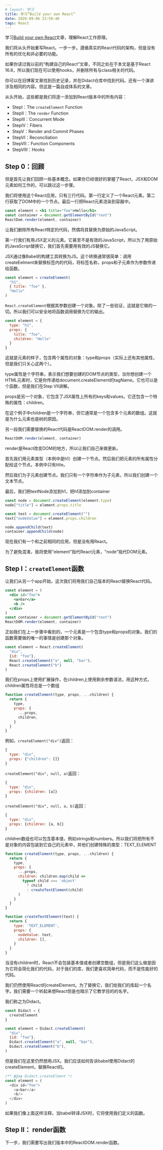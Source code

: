 ```yaml
---
# layout: 学习
title: 学习“Build your own React”
date: 2020-09-06 23:59:40
tags: React
---
```


学习[Build your own React](1)文章，理解React工作原理。

<!-- more -->

我们将从头开始重写React。一步一步。遵循真实的React代码的架构，但是没有所有的优化和非必要的功能。

如果你读过我以前的“构建自己的React”文章，不同之处在于本文是基于React 16.8，所以我们现在可以使用hooks，并删除所有与class相关的代码。

你可以在旧博客文章找到历史记录，并在Didact仓库中找到代码。还有一个演讲涉及相同的内容。但这是一篇自成体系的文章。

从头开始，这些都是我们将逐一添加到React版本中的所有内容：

- StepⅠ：The `createElement` Function
- StepⅡ：The `render` Function
- StepⅢ：Concurrent Mode
- StepⅣ：Fibers
- StepⅤ：Render and Commit Phases
- StepⅥ：Reconciliation
- StepⅦ：Function Components
- StepⅧ：Hooks

## Step 0：回顾

但是首先让我们回顾一些基本概念。如果你已经很好的掌握了React，JSX和DOM元素如何工作的，可以跳过这一步骤。

我们将使用这个React应用，只有三行代码。第一行定义了一个React元素。第二行获取了DOM中的一个节点。最后一行把React元素渲染到容器中。
```jsx
const element = <h1 title="foo">Hello</h1>
const container = document.getElementById("root")
ReactDom.render(element, container)
```

让我们删除所有React特定的代码，然偶将其替换为原始的JavaScript。

第一行我们有用JSX定义的元素。它甚至不是有效的JavaScript，所以为了用原始的JavaScript替换它，我们首先需要用有效的JS替换它。

JSX通过像Babel的构建工具转换为JS。这个转换通常很简单：调用createEelment来替换标签内的代码，将标签名称，props和子元素作为参数传递给函数。
```js
const element = createElement(
  "h1",
  { title: "foo" },
  "Hello"
)
```

`React.createElement`根据其参数创建一个对象。除了一些验证，这就是它做的一切。所以我们可以安全地将函数调用替换为它的输出。
```js
const element = {
  type: "h1",
  props: {
    title: "foo",
    children: "Hello"
  }
}
```

这就是元素的样子，包含两个属性的对象：type和props（实际上还有其他属性，但是我们只关心这两个）。

type属性是个字符串，表示我们想要创建的DOM节点的类型，当你想创建一个HTML元素时，它是你传递给document.createElement的tagName。它也可以是个函数，但是我们在Step Ⅶ讲解。

props是另一个对象，它包含了JSX属性上所有的keys和values。它还包含一个特殊的属性：children。

在这个例子中children是一个字符串，但它通常是一个包含多个元素的数组。这就是为什么元素也是树的原因。

另一段我们需要替换的React代码是ReactDOM.render的调用。
```jsx
ReactDOM.render(element, container)
```

render是React改变DOM的地方，所以让我们自己来做更新。

首先我们用元素类型（本例中是h1）创建一个节点。然后我们把元素的所有属性分配给这个节点。本例中只有title。

然后我们为子元素创建节点。我们只有一个字符串作为子元素，所以我们创建一个文本节点。

最后，我们把textNode添加到h1，把h1添加到container
```js
const node = document.createElement(element.type)
node["title"] = element.props.title

const text = document.createElement("")
text["nodeValue"] = element.props.children

node.appendChild(text)
container.appendChild(node)
```

现在我们有一个和之前相同的应用，但是没有用React。

为了避免混淆，我将使用"element"指代React元素，"node"指代DOM元素。

## Step Ⅰ：`createElement`函数

让我们从另一个app开始，这次我们将用我们自己版本的React替换React代码。
```jsx
const element = (
  <div id="foo">
    <a>bar</a>
    <b />
  </div>
)
const container = document.getElementById("root")
ReactDOM.render(element, container)
```
正如我们在上一步骤中看到的，一个元素是一个包含type和props的对象。我们的函数需要做的唯一的事情是创建那个对象。
```js
const element = React.createElement(
  "div",
  {id: "foo"},
  React.createElement("a", null, "bar"),
  React.createElement("b")
)
```

我们在props上使用扩展操作，在children上使用剩余参数语法，用这种方式，children属性将总是一个数组
```js
function createElement(type, props, ...children) {
  return {
    type,
    props: {
      ...props,
      children,
    }
  }
}
```
例如，`createElement("div")`返回：
```js
{
  type: "div",
  props: {"children": []}
}
```
`createElement("div", null, a)`返回：
```js
{
  type: "div",
  props: {children: [a]}
}
```
`createElement("div", null, a, b)`返回：
```js
{
  type: "div",
  props: {children: [a, b]}
}
```

children数组也可以包含基本值，例如strings和numbers。所以我们将把所有不是对象的内容包装到它自己的元素中，并他们创建特殊的类型：TEXT_ELEMENT
```js
function createElement(type, props, ...children) {
  return {
    type,
    props: {
      ...props,
      children: children.map(child =>
        typeof child === 'object'
          ? child
          : createTextElement(child)
      )
    }
  }
}

function createTextElement(text) {
  return {
    type: 'TEXT_ELEMENT',
    props: {
      nodeValue: text,
      children: [],
    }
  }
}
```
当没有children时，React不会包装基本值或者创建空数组，但是我们这么做是因为它将会简化我们的代码，对于我们的库，我们更喜欢简单代码，而不是性能好的代码。

我们仍然使用React的createElement。为了替换它，我们给我们的库起一个名字。我们需要一个听起来想React但是也暗示了它教学目的的名字。

我们称之为Didact。
```js
const Didact = {
  createElement
}

const element = Didact.createElement(
  "div",
  {id: "foo"},
  Didact.createElement("a", null, "bar"),
  Didact.createElement("b"),
)
```

但是我们在这里仍然想用JSX。我们应该如何告诉babel使用Didact的createElement，替换React的。
```js
/** @jsx Didact.createElment */
const element = (
  <div id="foo">
    <a>bar</a>
    <b/>
  </div>
)
```

如果我们像上面这样注释，当babel转译JSX时，它将使用我们定义的函数。

## Step Ⅱ： render函数

下一步，我们需要写出我们版本中的ReactDOM.render函数。

[1]: https://pomb.us/build-your-own-react/
